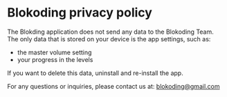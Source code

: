 # Blokoding privacy policy

The Blokding application does not send any data to the Blokoding Team. The only data that is stored on your device is the app settings, such as:
* the master volume setting
* your progress in the levels

If you want to delete this data, uninstall and re-install the app.

For any questions or inquiries, please contact us at: blokoding@gmail.com
